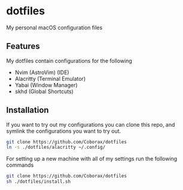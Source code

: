 
# dotfiles

My personal macOS configuration files




## Features
My dotfiles contain configurations for the following
- Nvim (AstroVim) (IDE)
- Alacritty (Terminal Emulator)
- Yabai (Window Manager)
- skhd (Global Shortcuts)


## Installation

If you want to try out my configurations you can clone this repo, and symlink the configurations you want to try out.

```bash
git clone https://github.com/Coborax/dotfiles
ln -s ./dotfiles/alacritty ~/.config/
```
For setting up a new machine with all of my settings run the following commands

```bash
git clone https://github.com/Coborax/dotfiles
sh ./dotfiles/install.sh
```
